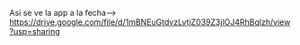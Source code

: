 Asi se ve la app a la fecha--> https://drive.google.com/file/d/1mBNEuGtdvzLvtjZ039Z3jlOJ4RhBqlzh/view?usp=sharing

